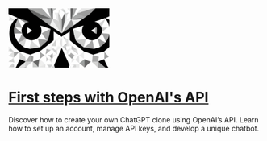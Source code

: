 <img src="../logo.png" alt="logo" width="200"/>

# [First steps with OpenAI's API](https://owlseyes.net/first-steps-with-openais-api/)

Discover how to create your own ChatGPT clone using OpenAI’s API. Learn how to set up an account, manage API keys, and develop a unique chatbot.
